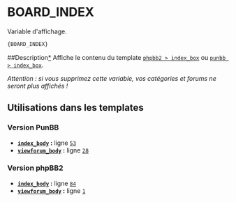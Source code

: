 # BOARD_INDEX


Variable d'affichage.

```html
{BOARD_INDEX}
```

##Description[*](https://fa-tvars.appspot.com/var/BOARD_INDEX)
Affiche le contenu du template [`phpbb2 > index_box`](https://github.com/Etana/template.list/blob/master/tpl/var/subsilver/index_box.md#readme) ou [`punbb > index_box`](https://github.com/Etana/template.list/blob/master/tpl/var/punbb/index_box.md#readme).

*Attention : si vous supprimez cette variable, vos catégories et forums ne seront plus affichés !*

## Utilisations dans les templates

### Version PunBB
* __[`index_body`](../tpl/var/punbb/index_body.md#readme) :__ ligne [`53`](../tpl/src/punbb/index_body.tpl#L53)
* __[`viewforum_body`](../tpl/var/punbb/viewforum_body.md#readme) :__ ligne [`28`](../tpl/src/punbb/viewforum_body.tpl#L28)

### Version phpBB2
* __[`index_body`](../tpl/var/subsilver/index_body.md#readme) :__ ligne [`84`](../tpl/src/subsilver/index_body.tpl#L84)
* __[`viewforum_body`](../tpl/var/subsilver/viewforum_body.md#readme) :__ ligne [`1`](../tpl/src/subsilver/viewforum_body.tpl#L1)